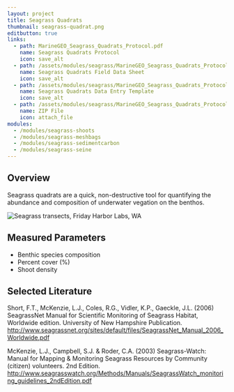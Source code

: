 ```yaml
---
layout: project
title: Seagrass Quadrats
thumbnail: seagrass-quadrat.png
editbutton: true
links:
  - path: MarineGEO_Seagrass_Quadrats_Protocol.pdf
    name: Seagrass Quadrats Protocol
    icon: save_alt
  - path: /assets/modules/seagrass/MarineGEO_Seagrass_Quadrats_Protocol.pdf
    name: Seagrass Quadrats Field Data Sheet
    icon: save_alt
  - path: /assets/modules/seagrass/MarineGEO_Seagrass_Quadrats_Protocol.pdf
    name: Seagrass Quadrats Data Entry Template
    icon: save_alt
  - path: /assets/modules/seagrass/MarineGEO_Seagrass_Quadrats_Protocol.pdf
    name: ZIP File
    icon: attach_file
modules:
  - /modules/seagrass-shoots
  - /modules/seagrass-meshbags
  - /modules/seagrass-sedimentcarbon
  - /modules/seagrass-seine
---
```


## Overview
Seagrass quadrats are a quick, non-destructive tool for quantifying the abundance and composition of underwater vegation on the benthos.

![Seagrass transects, Friday Harbor Labs, WA]({{site.baseurl}}/img/seagrass_quadrats_header.png)

## Measured Parameters
  - Benthic species composition
  - Percent cover (%)
  - Shoot density

## Selected Literature
Short,  F.T.,  McKenzie,  L.J.,  Coles,  R.G.,  Vidler,  K.P., Gaeckle,  J.L.  (2006) SeagrassNet   Manual   for   Scientific   Monitoring   of   Seagrass   Habitat,  Worldwide edition. University of New Hampshire Publication. http://www.seagrassnet.org/sites/default/files/SeagrassNet_Manual_2006_Worldwide.pdf

McKenzie, L.J., Campbell, S.J. & Roder, C.A. (2003) Seagrass-Watch: Manual for Mapping & Monitoring Seagrass Resources by Community (citizen) volunteers. 2nd Edition. http://www.seagrasswatch.org/Methods/Manuals/SeagrassWatch_monitoring_guidelines_2ndEdition.pdf
